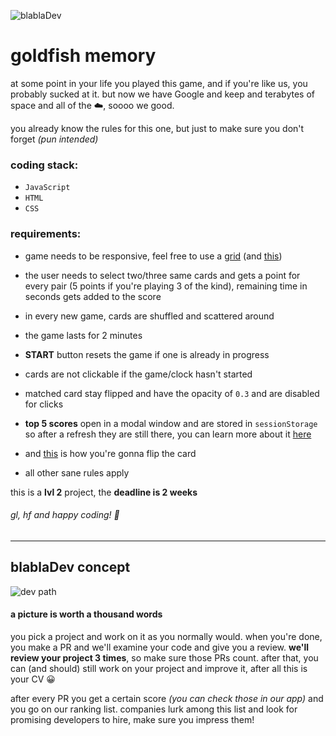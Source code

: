 ![blablaDev](https://blabladev.com/wp-content/uploads/bbDev-logo-black.png)
# goldfish memory

at some point in your life you played this game, and if you're like us, you probably sucked at it. but now we have Google and keep and terabytes of space and all of the :cloud:, soooo we good.

you already know the rules for this one, but just to make sure you don't forget _(pun intended)_

### coding stack:
- `JavaScript`
- `HTML`
- `CSS`

### requirements:
-  game needs to be responsive, feel free to use a [grid][d1b51a7d] (and [this][7f585200])
- the user needs to select two/three same cards and gets a point for every pair (5 points if you're playing 3 of the kind), remaining time in seconds gets added to the score
- in every new game, cards are shuffled and scattered around
- the game lasts for 2 minutes
- **START** button resets the game if one is already in progress
- cards are not clickable if the game/clock hasn't started
- matched card stay flipped and have the opacity of `0.3` and are disabled for clicks
- **top 5 scores** open in a modal window and are stored in `sessionStorage` so after a refresh they are still there, you can learn more about it [here][e4f07d8e]
- and [this][105e4d1a] is how you're gonna flip the card
- all other sane rules apply

  [105e4d1a]: https://davidwalsh.name/css-flip "css-flip"
  [e4f07d8e]: https://developer.mozilla.org/en-US/docs/Web/API/Window/sessionStorage "sessionStorage"
  [d1b51a7d]: https://css-tricks.com/snippets/css/complete-guide-grid/ "css grid"
  [7f585200]: https://medium.com/@elad/becoming-a-css-grid-ninja-f4c6db018cc1 "medium grid"

this is a **lvl 2** project, the **deadline is 2 weeks**

###### gl, hf and happy coding! :tada:

---

## blablaDev concept

![dev path](https://blabladev.com/wp-content/uploads/blablaDev-developers-flowchart.png)

#### a picture is worth a thousand words

you pick a project and work on it as you normally would. when you're done, you make a PR and we'll examine your code and give you a review. **we'll review your project 3 times**, so make sure those PRs count. after that, you can (and should) still work on your project and improve it, after all this is your CV :grinning:

after every PR you get a certain score _(you can check those in our app)_ and you go on our ranking list. companies lurk among this list and look for promising developers to hire, make sure you impress them!
